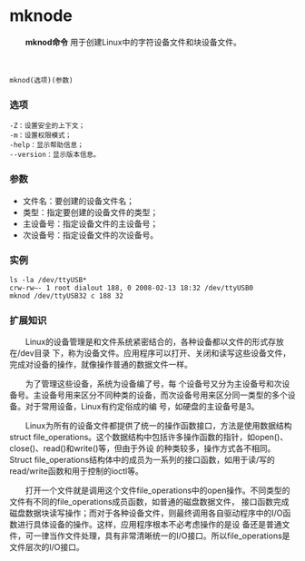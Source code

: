 # mknode

　　**mknod命令** 用于创建Linux中的字符设备文件和块设备文件。

　　‍

```shell
mknod(选项)(参数)
```

### 选项

```shell
-Z：设置安全的上下文；
-m：设置权限模式；
-help：显示帮助信息；
--version：显示版本信息。
```

### 参数

* 文件名：要创建的设备文件名；
* 类型：指定要创建的设备文件的类型；
* 主设备号：指定设备文件的主设备号；
* 次设备号：指定设备文件的次设备号。

### 实例

```shell
ls -la /dev/ttyUSB*
crw-rw—- 1 root dialout 188, 0 2008-02-13 18:32 /dev/ttyUSB0
mknod /dev/ttyUSB32 c 188 32
```

### 扩展知识

　　Linux的设备管理是和文件系统紧密结合的，各种设备都以文件的形式存放在/dev目录 下，称为设备文件。应用程序可以打开、关闭和读写这些设备文件，完成对设备的操作，就像操作普通的数据文件一样。

　　为了管理这些设备，系统为设备编了号，每 个设备号又分为主设备号和次设备号。主设备号用来区分不同种类的设备，而次设备号用来区分同一类型的多个设备。对于常用设备，Linux有约定俗成的编 号，如硬盘的主设备号是3。

　　Linux为所有的设备文件都提供了统一的操作函数接口，方法是使用数据结构struct file\_operations。这个数据结构中包括许多操作函数的指针，如open()、close()、read()和write()等，但由于外设 的种类较多，操作方式各不相同。Struct file\_operations结构体中的成员为一系列的接口函数，如用于读/写的read/write函数和用于控制的ioctl等。

　　打开一个文件就是调用这个文件file\_operations中的open操作。不同类型的文件有不同的file\_operations成员函数，如普通的磁盘数据文件， 接口函数完成磁盘数据块读写操作；而对于各种设备文件，则最终调用各自驱动程序中的I/O函数进行具体设备的操作。这样，应用程序根本不必考虑操作的是设 备还是普通文件，可一律当作文件处理，具有非常清晰统一的I/O接口。所以file\_operations是文件层次的I/O接口。

　　‍
